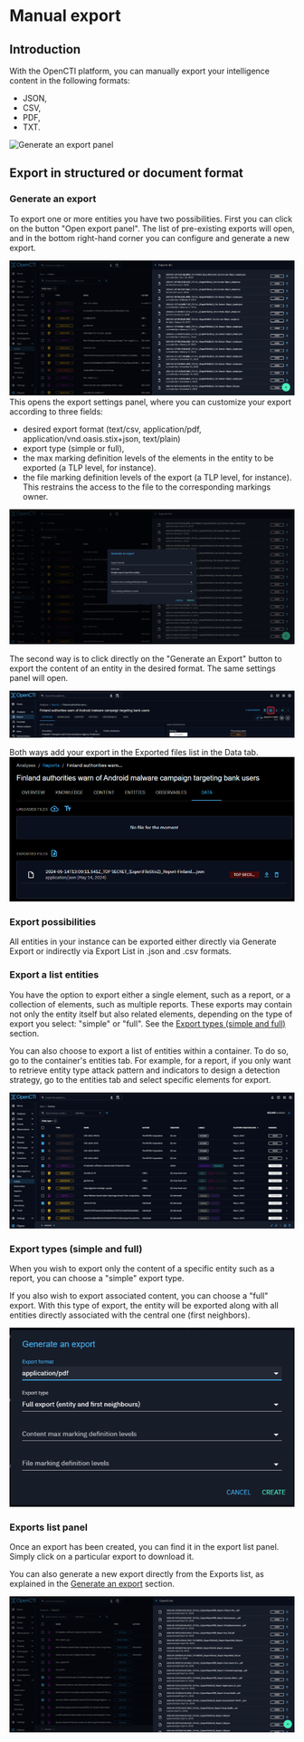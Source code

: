 # Manual export

## Introduction

With the OpenCTI platform, you can manually export your intelligence content in the following formats:

- JSON,
- CSV,
- PDF,
- TXT.


![Generate an export panel](assets/Generate_an_export_panel.png)

## Export in structured or document format

<a id="generate-export-section"></a>
### Generate an export

To export one or more entities you have two possibilities. First you can click on the button "Open export panel". The list of pre-existing exports will open, and in the bottom right-hand corner you can configure and generate a new export.

![open export panel](assets/open_export_panel.png)
This opens the export settings panel, where you can customize your export according to three fields:

- desired export format (text/csv, application/pdf, application/vnd.oasis.stix+json, text/plain)
- export type (simple or full),
- the max marking definition levels of the elements in the entity to be exported (a TLP level, for instance).
- the file marking definition levels of the export (a TLP level, for instance). This restrains the access to the file to the corresponding markings owner.

![customize your export](assets/customize_your_export.png)

The second way is to click directly on the "Generate an Export" button to export the content of an entity in the desired format. The same settings panel will open.

![Export entity content](assets/export_entity_content.png)

Both ways add your export in the Exported files list in the Data tab.
![Exported files list](assets/exported-files-list.png)

### Export possibilities

All entities in your instance can be exported either directly via Generate Export or indirectly via Export List in .json and .csv formats.

### Export a list entities

You have the option to export either a single element, such as a report, or a collection of elements, such as multiple reports. These exports may contain not only the entity itself but also related elements, depending on the type of export you select: "simple" or "full". See the [Export types (simple and full)](export.md#export-type-section) section.

You can also choose to export a list of entities within a container. To do so, go to the container's entities tab. For example, for a report, if you only want to retrieve entity type attack pattern and indicators to design a detection strategy, go to the entities tab and select specific elements for export.

![Export specific elements](assets/export_specific_elements.png)

<a id="export-type-section"></a>
### Export types (simple and full)

When you wish to export only the content of a specific entity such as a report, you can choose a "simple" export type.

If you also wish to export associated content, you can choose a "full" export. With this type of export, the entity will be exported along with all entities directly associated with the central one (first neighbors).

![Export types](assets/export_types.png)

### Exports list panel

Once an export has been created, you can find it in the export list panel. Simply click on a particular export to download it.

You can also generate a new export directly from the Exports list, as explained in the [Generate an export](export.md#generate-export-section) section.

![Exports list](assets/exports_list.png)